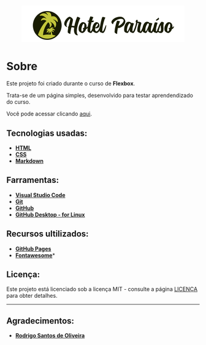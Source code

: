 <h1 align="center">
    <img src="img/logo.png" alt="Hotel Paraíso">
</h1>

# Sobre

 Este projeto foi criado durante o curso de **Flexbox**. 
 
 Trata-se de um página simples, desenvolvido para testar aprendendizado do curso.

 Você pode acessar clicando [aqui](https://thejoaobatista.github.io/projeto-hotel/).

## Tecnologias usadas:
 * **[HTML](https://developer.mozilla.org/pt-BR/docs/Web/HTML)**
 * **[CSS](https://developer.mozilla.org/pt-BR/docs/Learn/CSS/First_steps/O_que_e_CSS)**
 * **[Markdown](https://daringfireball.net/projects/)**

## Farramentas:
 * **[Visual Studio Code](https://code.visualstudio.com/)**
 * **[Git](https://git-scm.com/)**
 * **[GitHub](https://github.com/)**
 * **[GitHub Desktop - for Linux](https://desktop.github.com/)**

## Recursos ultilizados:
 * **[GitHub Pages](https://pages.github.com/)**
 * **[Fontawesome](https://fontawesome.com/)***
 
## Licença:
Este projeto está licenciado sob a licença MIT - consulte a página [LICENÇA](https://opensource.org/licenses/MIT) para obter detalhes.
***
## Agradecimentos:
* **[Rodrigo Santos de Oliveira](https://www.nodestudio.com.br/)**